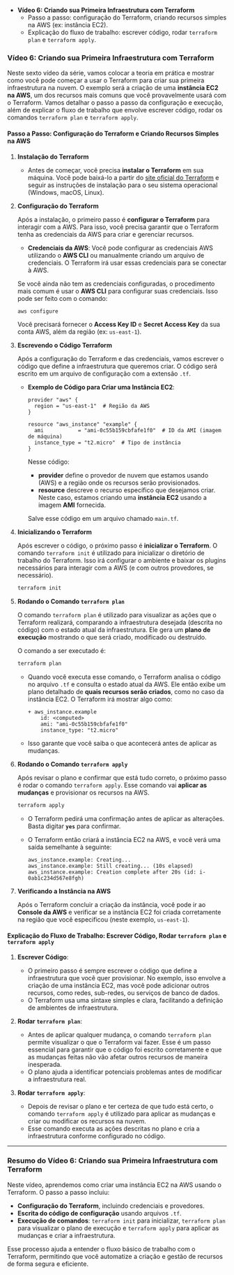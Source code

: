 - **Vídeo 6: Criando sua Primeira Infraestrutura com Terraform**
  - Passo a passo: configuração do Terraform, criando recursos simples na AWS (ex: instância EC2).
  - Explicação do fluxo de trabalho: escrever código, rodar `terraform plan` e `terraform apply`.

### **Vídeo 6: Criando sua Primeira Infraestrutura com Terraform**

Neste sexto vídeo da série, vamos colocar a teoria em prática e mostrar como você pode começar a usar o Terraform para criar sua primeira infraestrutura na nuvem. O exemplo será a criação de uma **instância EC2 na AWS**, um dos recursos mais comuns que você provavelmente usará com o Terraform. Vamos detalhar o passo a passo da configuração e execução, além de explicar o fluxo de trabalho que envolve escrever código, rodar os comandos `terraform plan` e `terraform apply`.

#### **Passo a Passo: Configuração do Terraform e Criando Recursos Simples na AWS**

1. **Instalação do Terraform**
   
   - Antes de começar, você precisa **instalar o Terraform** em sua máquina. Você pode baixá-lo a partir do [site oficial do Terraform](https://www.terraform.io/downloads.html) e seguir as instruções de instalação para o seu sistema operacional (Windows, macOS, Linux).
   
2. **Configuração do Terraform**
   
   Após a instalação, o primeiro passo é **configurar o Terraform** para interagir com a AWS. Para isso, você precisa garantir que o Terraform tenha as credenciais da AWS para criar e gerenciar recursos.
   
   - **Credenciais da AWS**: Você pode configurar as credenciais AWS utilizando o **AWS CLI** ou manualmente criando um arquivo de credenciais. O Terraform irá usar essas credenciais para se conectar à AWS.
   
   Se você ainda não tem as credenciais configuradas, o procedimento mais comum é usar o **AWS CLI** para configurar suas credenciais. Isso pode ser feito com o comando:
   ```bash
   aws configure
   ```
   Você precisará fornecer o **Access Key ID** e **Secret Access Key** da sua conta AWS, além da região (ex: `us-east-1`).

3. **Escrevendo o Código Terraform**
   
   Após a configuração do Terraform e das credenciais, vamos escrever o código que define a infraestrutura que queremos criar. O código será escrito em um arquivo de configuração com a extensão `.tf`.

   - **Exemplo de Código para Criar uma Instância EC2**:
     ```hcl
     provider "aws" {
       region = "us-east-1"  # Região da AWS
     }

     resource "aws_instance" "example" {
       ami           = "ami-0c55b159cbfafe1f0"  # ID da AMI (imagem de máquina)
       instance_type = "t2.micro"  # Tipo de instância
     }
     ```

     Nesse código:
     - **provider** define o provedor de nuvem que estamos usando (AWS) e a região onde os recursos serão provisionados.
     - **resource** descreve o recurso específico que desejamos criar. Neste caso, estamos criando uma **instância EC2** usando a imagem **AMI** fornecida.

     Salve esse código em um arquivo chamado `main.tf`.

4. **Inicializando o Terraform**

   Após escrever o código, o próximo passo é **inicializar o Terraform**. O comando `terraform init` é utilizado para inicializar o diretório de trabalho do Terraform. Isso irá configurar o ambiente e baixar os plugins necessários para interagir com a AWS (e com outros provedores, se necessário).

   ```bash
   terraform init
   ```

5. **Rodando o Comando `terraform plan`**

   O comando `terraform plan` é utilizado para visualizar as ações que o Terraform realizará, comparando a infraestrutura desejada (descrita no código) com o estado atual da infraestrutura. Ele gera um **plano de execução** mostrando o que será criado, modificado ou destruído.

   O comando a ser executado é:
   ```bash
   terraform plan
   ```

   - Quando você executa esse comando, o Terraform analisa o código no arquivo `.tf` e consulta o estado atual da AWS. Ele então exibe um plano detalhado de **quais recursos serão criados**, como no caso da instância EC2. O Terraform irá mostrar algo como:
     ```
     + aws_instance.example
         id: <computed>
         ami: "ami-0c55b159cbfafe1f0"
         instance_type: "t2.micro"
     ```

   - Isso garante que você saiba o que acontecerá antes de aplicar as mudanças.

6. **Rodando o Comando `terraform apply`**

   Após revisar o plano e confirmar que está tudo correto, o próximo passo é rodar o comando `terraform apply`. Esse comando vai **aplicar as mudanças** e provisionar os recursos na AWS.

   ```bash
   terraform apply
   ```

   - O Terraform pedirá uma confirmação antes de aplicar as alterações. Basta digitar **`yes`** para confirmar.

   - O Terraform então criará a instância EC2 na AWS, e você verá uma saída semelhante à seguinte:
     ```
     aws_instance.example: Creating...
     aws_instance.example: Still creating... (10s elapsed)
     aws_instance.example: Creation complete after 20s (id: i-0ab1c234d567e8fgh)
     ```

7. **Verificando a Instância na AWS**

   Após o Terraform concluir a criação da instância, você pode ir ao **Console da AWS** e verificar se a instância EC2 foi criada corretamente na região que você especificou (neste exemplo, `us-east-1`).

#### **Explicação do Fluxo de Trabalho: Escrever Código, Rodar `terraform plan` e `terraform apply`**

1. **Escrever Código**:
   - O primeiro passo é sempre escrever o código que define a infraestrutura que você quer provisionar. No exemplo, isso envolve a criação de uma instância EC2, mas você pode adicionar outros recursos, como redes, sub-redes, ou serviços de banco de dados.
   - O Terraform usa uma sintaxe simples e clara, facilitando a definição de ambientes de infraestrutura.

2. **Rodar `terraform plan`**:
   - Antes de aplicar qualquer mudança, o comando `terraform plan` permite visualizar o que o Terraform vai fazer. Esse é um passo essencial para garantir que o código foi escrito corretamente e que as mudanças feitas não vão afetar outros recursos de maneira inesperada.
   - O plano ajuda a identificar potenciais problemas antes de modificar a infraestrutura real.

3. **Rodar `terraform apply`**:
   - Depois de revisar o plano e ter certeza de que tudo está certo, o comando `terraform apply` é utilizado para aplicar as mudanças e criar ou modificar os recursos na nuvem.
   - Esse comando executa as ações descritas no plano e cria a infraestrutura conforme configurado no código.

---

### **Resumo do Vídeo 6: Criando sua Primeira Infraestrutura com Terraform**

Neste vídeo, aprendemos como criar uma instância EC2 na AWS usando o Terraform. O passo a passo incluiu:
- **Configuração do Terraform**, incluindo credenciais e provedores.
- **Escrita do código de configuração** usando arquivos `.tf`.
- **Execução de comandos**: `terraform init` para inicializar, `terraform plan` para visualizar o plano de execução e `terraform apply` para aplicar as mudanças e criar a infraestrutura.
  
Esse processo ajuda a entender o fluxo básico de trabalho com o Terraform, permitindo que você automatize a criação e gestão de recursos de forma segura e eficiente.